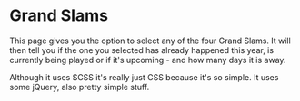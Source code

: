 # Grand Slams

This page gives you the option to select any of the four Grand Slams. It will then tell you if the one you selected has already happened this year, is currently being played or if it's upcoming - and how many days it is away.

Although it uses SCSS it's really just CSS because it's so simple. It uses some jQuery, also pretty simple stuff.

